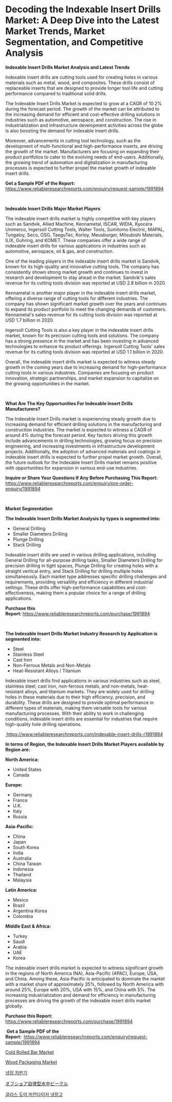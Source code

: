 <p><h1>Decoding the Indexable Insert Drills Market: A Deep Dive into the Latest Market Trends, Market Segmentation, and Competitive Analysis</h1></p><p><strong>Indexable Insert Drills Market Analysis and Latest Trends</strong></p>
<p><p>Indexable insert drills are cutting tools used for creating holes in various materials such as metal, wood, and composites. These drills consist of replaceable inserts that are designed to provide longer tool life and cutting performance compared to traditional solid drills.</p><p>The Indexable Insert Drills Market is expected to grow at a CAGR of 10.2% during the forecast period. The growth of the market can be attributed to the increasing demand for efficient and cost-effective drilling solutions in industries such as automotive, aerospace, and construction. The rise in industrialization and infrastructure development activities across the globe is also boosting the demand for indexable insert drills.</p><p>Moreover, advancements in cutting tool technology, such as the development of multi-functional and high-performance inserts, are driving the growth of the market. Manufacturers are focusing on expanding their product portfolios to cater to the evolving needs of end-users. Additionally, the growing trend of automation and digitalization in manufacturing processes is expected to further propel the market growth of indexable insert drills.</p></p>
<p><strong>Get a Sample PDF of the Report:&nbsp;</strong> <a href="https://www.reliableresearchreports.com/enquiry/request-sample/1991894">https://www.reliableresearchreports.com/enquiry/request-sample/1991894</a></p>
<p>&nbsp;</p>
<p><strong>Indexable Insert Drills Major Market Players</strong></p>
<p><p>The indexable insert drills market is highly competitive with key players such as Sandvik, Allied Machine, Kennametal, ISCAR, WIDIA, Kyocera Unimerco, Ingersoll Cutting Tools, Walter Tools, Sumitomo Electric, MAPAL, Tungaloy, Seco, OSG, TaeguTec, Korloy, Meusburger, Mitsubishi Materials, ILIX, Guhring, and KOMET. These companies offer a wide range of indexable insert drills for various applications in industries such as automotive, aerospace, oil & gas, and construction.</p><p>One of the leading players in the indexable insert drills market is Sandvik, known for its high-quality and innovative cutting tools. The company has consistently shown strong market growth and continues to invest in research and development to stay ahead in the market. Sandvik's sales revenue for its cutting tools division was reported at USD 2.8 billion in 2020.</p><p>Kennametal is another major player in the indexable insert drills market, offering a diverse range of cutting tools for different industries. The company has shown significant market growth over the years and continues to expand its product portfolio to meet the changing demands of customers. Kennametal's sales revenue for its cutting tools division was reported at USD 1.7 billion in 2020.</p><p>Ingersoll Cutting Tools is also a key player in the indexable insert drills market, known for its precision cutting tools and solutions. The company has a strong presence in the market and has been investing in advanced technologies to enhance its product offerings. Ingersoll Cutting Tools' sales revenue for its cutting tools division was reported at USD 1.1 billion in 2020.</p><p>Overall, the indexable insert drills market is expected to witness steady growth in the coming years due to increasing demand for high-performance cutting tools in various industries. Companies are focusing on product innovation, strategic partnerships, and market expansion to capitalize on the growing opportunities in the market.</p></p>
<p>&nbsp;</p>
<p><strong>What Are The Key Opportunities For Indexable Insert Drills Manufacturers?</strong></p>
<p><p>The Indexable Insert Drills market is experiencing steady growth due to increasing demand for efficient drilling solutions in the manufacturing and construction industries. The market is expected to witness a CAGR of around 4% during the forecast period. Key factors driving this growth include advancements in drilling technologies, growing focus on precision engineering, and increasing investments in infrastructure development projects. Additionally, the adoption of advanced materials and coatings in indexable insert drills is expected to further propel market growth. Overall, the future outlook for the Indexable Insert Drills market remains positive with opportunities for expansion in various end-use industries.</p></p>
<p><strong>Inquire or Share Your Questions If Any Before Purchasing This Report:</strong> <a href="https://www.reliableresearchreports.com/enquiry/pre-order-enquiry/1991894">https://www.reliableresearchreports.com/enquiry/pre-order-enquiry/1991894</a></p>
<p>&nbsp;</p>
<p><strong>Market Segmentation</strong></p>
<p><strong>The Indexable Insert Drills Market Analysis by types is segmented into:</strong></p>
<p><ul><li>General Drilling</li><li>Smaller Diameters Drilling</li><li>Plunge Drilling</li><li>Stack Drilling</li></ul></p>
<p><p>Indexable insert drills are used in various drilling applications, including General Drilling for all-purpose drilling tasks, Smaller Diameters Drilling for precision drilling in tight spaces, Plunge Drilling for creating holes with a straight vertical entry, and Stack Drilling for drilling multiple holes simultaneously. Each market type addresses specific drilling challenges and requirements, providing versatility and efficiency in different industrial settings. These drills offer high-performance capabilities and cost-effectiveness, making them a popular choice for a range of drilling applications.</p></p>
<p><strong>Purchase this Report:&nbsp;</strong><a href="https://www.reliableresearchreports.com/purchase/1991894">https://www.reliableresearchreports.com/purchase/1991894</a></p>
<p>&nbsp;</p>
<p><strong>The Indexable Insert Drills Market Industry Research by Application is segmented into:</strong></p>
<p><ul><li>Steel</li><li>Stainless Steel</li><li>Cast Iron</li><li>Non-Ferrous Metals and Non-Metals</li><li>Heat-Resistant Alloys / Titanium</li></ul></p>
<p><p>Indexable insert drills find applications in various industries such as steel, stainless steel, cast iron, non-ferrous metals, and non-metals, heat-resistant alloys, and titanium markets. They are widely used for drilling holes in these materials due to their high efficiency, precision, and durability. These drills are designed to provide optimal performance in different types of materials, making them versatile tools for various manufacturing processes. With their ability to work in challenging conditions, indexable insert drills are essential for industries that require high-quality hole drilling operations.</p></p>
<p><a href="https://www.reliableresearchreports.com/indexable-insert-drills-r1991894">&nbsp;https://www.reliableresearchreports.com/indexable-insert-drills-r1991894</a></p>
<p><strong>In terms of Region, the Indexable Insert Drills Market Players available by Region are:</strong></p>
<p>
    <p> <strong> North America: </strong>
        <ul>
            <li>United States</li>
            <li>Canada</li>
        </ul>
        </p> 
    <p> <strong> Europe: </strong>
        <ul>
            <li>Germany</li>
            <li>France</li>
            <li>U.K.</li>
            <li>Italy</li>
            <li>Russia</li>
        </ul>
        </p> 
    <p> <strong> Asia-Pacific: </strong>
        <ul>
            <li>China</li>
            <li>Japan</li>
            <li>South Korea</li>
            <li>India</li>
            <li>Australia</li>
            <li>China Taiwan</li>
            <li>Indonesia</li>
            <li>Thailand</li>
            <li>Malaysia</li>
        </ul>
        </p> 
    <p> <strong> Latin America: </strong>
        <ul>
            <li>Mexico</li>
            <li>Brazil</li>
            <li>Argentina Korea</li>
            <li>Colombia</li>
        </ul>
        </p> 
    <p> <strong> Middle East & Africa: </strong>
        <ul>
            <li>Turkey</li>
            <li>Saudi</li>
            <li>Arabia</li>
            <li>UAE</li>
            <li>Korea</li>
        </ul>
    </p>
    </p>
<p><p>The indexable insert drills market is expected to witness significant growth in the regions of North America (NA), Asia-Pacific (APAC), Europe, USA, and China. Among these, Asia-Pacific is anticipated to dominate the market with a market share of approximately 35%, followed by North America with around 25%, Europe with 20%, USA with 15%, and China with 5%. The increasing industrialization and demand for efficiency in manufacturing processes are driving the growth of the indexable insert drills market globally.</p></p>
<p><strong>Purchase this Report: </strong><a href="https://www.reliableresearchreports.com/purchase/1991894">https://www.reliableresearchreports.com/purchase/1991894</a></p>
<p>&nbsp;<strong>Get a Sample PDF of the Report:&nbsp;&nbsp;</strong><a href="https://www.reliableresearchreports.com/enquiry/request-sample/1991894">https://www.reliableresearchreports.com/enquiry/request-sample/1991894</a></p>
<p><strong></strong></p>
<p><p><a href="https://www.linkedin.com/pulse/cold-rolled-bar-market-goal-estimating-size-future-growth-mnf6c?trackingId=zemQtYePpIBmMU7Q8GgulA%3D%3D">Cold Rolled Bar Market</a></p><p><a href="https://www.linkedin.com/pulse/wood-packaging-market-research-report-provides-critical-insights-wdtlc?trackingId=IV9CaHojpEmIs2NgIHl93A%3D%3D">Wood Packaging Market</a></p><p><a href="https://github.com/nuekbpymrrz5/Market-Research-Report-List-1/blob/main/490282325315.md">냉장 자판기</a></p><p><a href="https://github.com/jkjreqjscoxx7/Market-Research-Report-List-1/blob/main/866707027751.md">オフショア自律型水中ビークル</a></p><p><a href="https://github.com/BrettWeberrt8767765/Market-Research-Report-List-1/blob/main/199302325316.md">글라스 도어 머천다이저 냉장고</a></p></p>